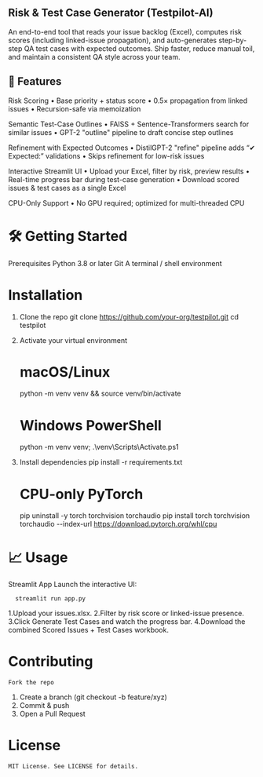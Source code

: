 ## Risk & Test Case Generator (Testpilot-AI)

An end-to-end tool that reads your issue backlog (Excel), computes risk scores (including linked-issue propagation), and auto-generates step-by-step QA test cases with expected outcomes. Ship faster, reduce manual toil, and maintain a consistent QA style across your team.

## 🚀 Features
Risk Scoring • Base priority + status score • 0.5× propagation from linked issues • Recursion-safe via memoization

Semantic Test-Case Outlines • FAISS + Sentence-Transformers search for similar issues • GPT-2 "outline" pipeline to draft concise step outlines

Refinement with Expected Outcomes • DistilGPT-2 "refine" pipeline adds “✔ Expected:” validations • Skips refinement for low-risk issues

Interactive Streamlit UI • Upload your Excel, filter by risk, preview results • Real-time progress bar during test-case generation • Download scored issues & test cases as a single Excel

CPU-Only Support • No GPU required; optimized for multi-threaded CPU

# 🛠️ Getting Started

Prerequisites
Python 3.8 or later
Git
A terminal / shell environment

# Installation
1. Clone the repo
       git clone https://github.com/your-org/testpilot.git
       cd testpilot
2. Activate your virtual environment
      # macOS/Linux
      python -m venv venv && source venv/bin/activate

      # Windows PowerShell
      python -m venv venv; .\venv\Scripts\Activate.ps1

3. Install dependencies
      pip install -r requirements.txt

      # CPU-only PyTorch
      pip uninstall -y torch torchvision torchaudio
      pip install torch torchvision torchaudio --index-url https://download.pytorch.org/whl/cpu

# 📈 Usage
Streamlit App
Launch the interactive UI:

      streamlit run app.py

1.Upload your issues.xlsx.
2.Filter by risk score or linked-issue presence.
3.Click Generate Test Cases and watch the progress bar.
4.Download the combined Scored Issues + Test Cases workbook.


# Contributing
    Fork the repo
1. Create a branch (git checkout -b feature/xyz)
2. Commit & push
3. Open a Pull Request

# License
    MIT License. See LICENSE for details.

